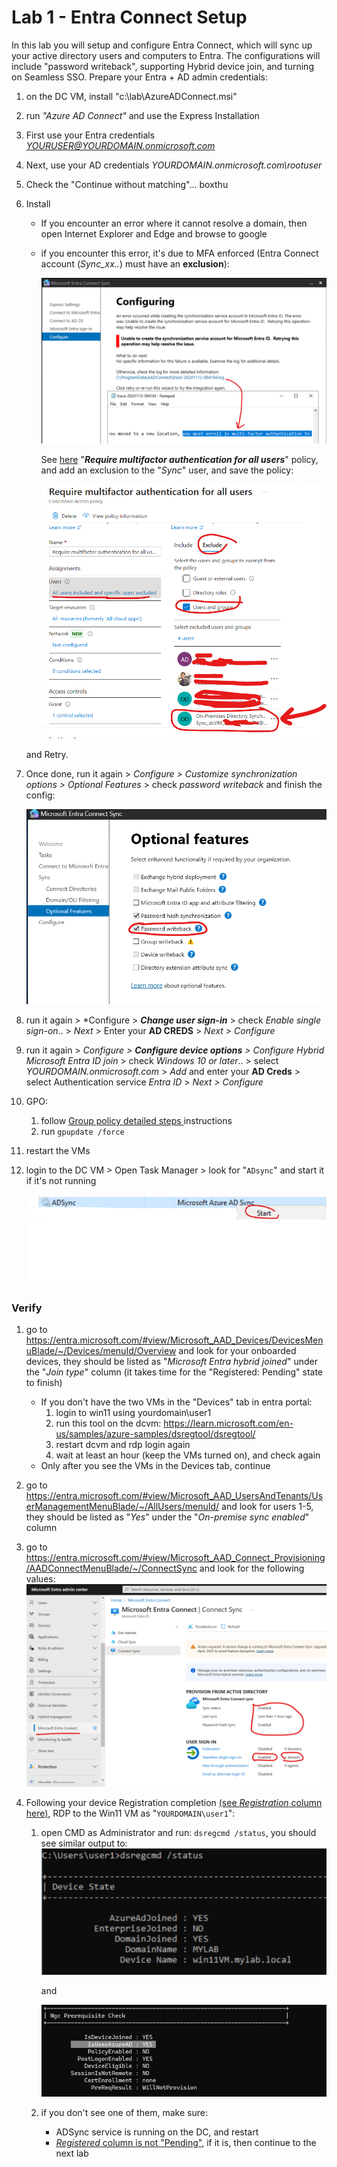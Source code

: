 # Lab 1 - Entra Connect Setup
In this lab you will setup and configure Entra Connect, which will sync up your active directory users and computers to Entra.
The configurations will include "password writeback", supporting Hybrid device join, and turning on Seamless SSO.
Prepare your Entra + AD admin credentials:
1. on the DC VM, install "c:\lab\AzureADConnect.msi"
1. run *"Azure AD Connect"* and use the Express Installation
1. First use your Entra credentials *YOURUSER@YOURDOMAIN.onmicrosoft.com*
1. Next, use your AD credentials *YOURDOMAIN.onmicrosoft.com\rootuser*
1. Check the "Continue without matching"... boxthu
1. Install

    * If you encounter an error where it cannot resolve a domain, then open Internet Explorer and Edge and browse to google
    * if you encounter this error, it's due to MFA enforced (Entra Connect account (*Sync_xx..*) must have an **exclusion**):

        ![mfa](pics/mfa.png)

        See [here](pics/https://entra.microsoft.com/#view/Microsoft_AAD_ConditionalAccess/ConditionalAccessBlade/~/Policies/fromNav/) "***Require multifactor authentication for all users***" policy,   
        and add an exclusion to the "*Sync*" user, and save the policy: 

        ![add_mfa_exclusion](pics/fix_mfa.png)

    and Retry.
1. Once done, run it again > *Configure > Customize synchronization options > Optional Features* > check *password writeback* and finish the config: 

    !["password writeback"](pics/pass_writeback.png)

4. run it again > *Configure > ***Change user sign-in*** >  check *Enable single sign-on*.. > *Next* > Enter your **AD CREDS** > *Next > Configure*

5. run it again > *Configure > ***Configure device options*** > Configure Hybrid Microsoft Entra ID join* > check *Windows 10 or later*.. > select *YOURDOMAIN.onmicrosoft.com* > *Add* and enter your **AD Creds** > select Authentication service *Entra ID* > *Next > Configure*

6. GPO:
    1. follow  [Group policy detailed steps
](https://learn.microsoft.com/en-us/entra/identity/hybrid/connect/how-to-connect-sso-quick-start#group-policy-detailed-steps) instructions 
    2. run ```gpupdate /force``` 

6. restart the VMs

7. login to the DC VM > Open Task Manager > look for "```ADsync```" and start it if it's not running

    ![alt text](pics/adsyncservice.png)

### Verify
1. go to https://entra.microsoft.com/#view/Microsoft_AAD_Devices/DevicesMenuBlade/~/Devices/menuId/Overview and look for your onboarded devices, they should be listed as "*Microsoft Entra hybrid joined*" under the "*Join type*" column (it takes time for the "Registered: Pending" state to finish)
    * If you don't have the two VMs in the "Devices" tab in entra portal:
        1. login to win11 using yourdomain\user1
        1. run this tool on the dcvm: https://learn.microsoft.com/en-us/samples/azure-samples/dsregtool/dsregtool/
        1. restart dcvm and rdp login again
        1. wait at least an hour (keep the VMs turned on), and check again
    * Only after you see the VMs in the Devices tab, continue

2. go to https://entra.microsoft.com/#view/Microsoft_AAD_UsersAndTenants/UserManagementMenuBlade/~/AllUsers/menuId/ and look for users 1-5, they should be listed as "*Yes*" under the "*On-premise sync enabled*" column

3. go to https://entra.microsoft.com/#view/Microsoft_AAD_Connect_Provisioning/AADConnectMenuBlade/~/ConnectSync and look for the following values: 
    ![connect](pics/connect_validation.png)

4. Following your device Registration completion [(see *Registration* column here)](https://entra.microsoft.com/#view/Microsoft_AAD_Devices/DevicesMenuBlade/~/Devices/menuId/Overview), RDP to the Win11 VM as "``YOURDOMAIN\user1``":
    1. open CMD as Administrator and run: ```dsregcmd /status```, you should see similar output to:
        ![dsreg](pics/dsregcmd_status_1.png)

        and

        ![dsreg2](pics/IsUserAzureAD.png)
    2. if you don't see one of them, make sure:
        - ADSync service is running on the DC, and restart
        - [*Registered* column is not "Pending"](https://entra.microsoft.com/#view/Microsoft_AAD_Devices/DevicesMenuBlade/~/Devices/menuId/), if it is, then continue to the next lab